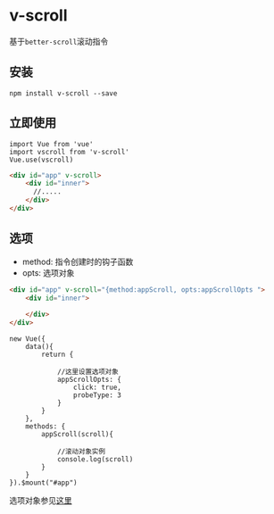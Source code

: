 ﻿# v-scroll
基于`better-scroll`滚动指令

## 安装
```
npm install v-scroll --save

```

## 立即使用
```javscript
import Vue from 'vue'
import vscroll from 'v-scroll'
Vue.use(vscroll)
```
```html
<div id="app" v-scroll>
    <div id="inner">
      //.....
    </div>
</div>
```
## 选项
- method: 指令创建时的钩子函数
- opts: 选项对象

```html
<div id="app" v-scroll="{method:appScroll, opts:appScrollOpts ">
    <div id="inner">
      
    </div>
</div>
```

```javscript
new Vue({
    data(){
        return {

            //这里设置选项对象
            appScrollOpts: {
                click: true,
                probeType: 3
            }
        }
    },
    methods: {
        appScroll(scroll){

            //滚动对象实例
            console.log(scroll)
        }
    }
}).$mount("#app")
```

选项对象参见[这里](https://github.com/ustbhuangyi/better-scroll/tree/master)